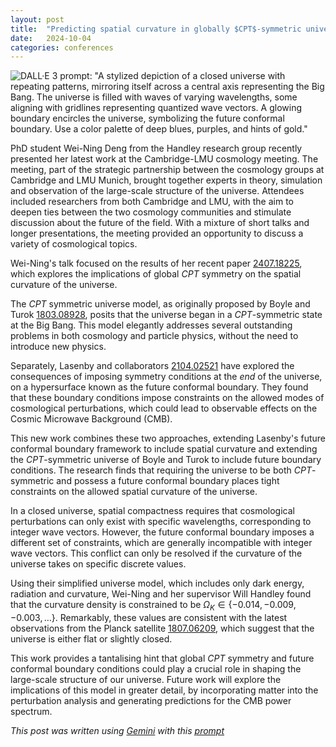 ```yaml
---
layout: post
title:  "Predicting spatial curvature in globally $CPT$-symmetric universes"
date:   2024-10-04
categories: conferences
---
```


![DALL·E 3 prompt: "A stylized depiction of a closed universe with repeating patterns, mirroring itself across a central axis representing the Big Bang. The universe is filled with waves of varying wavelengths, some aligning with gridlines representing quantized wave vectors. A glowing boundary encircles the universe, symbolizing the future conformal boundary. Use a color palette of deep blues, purples, and hints of gold."](https://github.com/user-attachments/assets/31a13c34-bdaa-49b8-a3cb-7b954b8b9f2d)


PhD student Wei-Ning Deng from the Handley research group recently presented her latest work at the Cambridge-LMU cosmology meeting. The meeting, part of the strategic partnership between the cosmology groups at Cambridge and LMU Munich,  brought together experts in theory, simulation and observation of the large-scale structure of the universe. Attendees included researchers from both Cambridge and LMU, with the aim to deepen ties between the two cosmology communities and stimulate discussion about the future of the field. With a mixture of short talks and longer presentations, the meeting provided an opportunity to discuss a variety of cosmological topics.

Wei-Ning's talk focused on the results of her recent paper [2407.18225](https://arxiv.org/abs/2407.18225), which explores the implications of global $CPT$ symmetry on the spatial curvature of the universe. 

The $CPT$ symmetric universe model, as originally proposed by Boyle and Turok [1803.08928](https://arxiv.org/abs/1803.08928), posits that the universe began in a $CPT$-symmetric state at the Big Bang. This model elegantly addresses several outstanding problems in both cosmology and particle physics, without the need to introduce new physics. 

Separately, Lasenby and collaborators [2104.02521](https://arxiv.org/abs/2104.02521) have explored the consequences of imposing symmetry conditions at the *end* of the universe, on a hypersurface known as the future conformal boundary. They found that these boundary conditions impose constraints on the allowed modes of cosmological perturbations, which could lead to observable effects on the Cosmic Microwave Background (CMB).

This new work combines these two approaches, extending Lasenby's future conformal boundary framework to include spatial curvature and extending the $CPT$-symmetric universe of Boyle and Turok to include future boundary conditions.  The research finds that requiring the universe to be both $CPT$-symmetric and possess a future conformal boundary places tight constraints on the allowed spatial curvature of the universe. 

In a closed universe, spatial compactness requires that cosmological perturbations can only exist with specific wavelengths, corresponding to integer wave vectors.  However, the future conformal boundary imposes a different set of constraints, which are generally incompatible with integer wave vectors. This conflict can only be resolved if the curvature of the universe takes on specific discrete values.  

Using their simplified universe model, which includes only dark energy, radiation and curvature,  Wei-Ning and her supervisor Will Handley found that the curvature density is constrained to be $\Omega_K \in \{-0.014, -0.009, -0.003, \ldots\}$.  Remarkably, these values are consistent with the latest observations from the Planck satellite [1807.06209](https://arxiv.org/abs/1807.06209), which suggest that the universe is either flat or slightly closed.

This work provides a tantalising hint that global $CPT$ symmetry and future conformal boundary conditions could play a crucial role in shaping the large-scale structure of our universe. Future work will explore the implications of this model in greater detail, by incorporating matter into the perturbation analysis and generating predictions for the CMB power spectrum.

*This post was written using [Gemini](https://deepmind.google/technologies/gemini/) with this [prompt](/prompts/2024-10-03-CPT-universes.md)*
